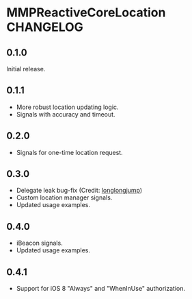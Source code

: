 # MMPReactiveCoreLocation CHANGELOG

## 0.1.0

Initial release.

## 0.1.1

* More robust location updating logic.
* Signals with accuracy and timeout.

## 0.2.0

* Signals for one-time location request.

## 0.3.0

* Delegate leak bug-fix (Credit: [longlongjump](https://github.com/longlongjump))
* Custom location manager signals.
* Updated usage examples.

## 0.4.0

* iBeacon signals.
* Updated usage examples.

## 0.4.1

* Support for iOS 8 "Always" and "WhenInUse" authorization.
